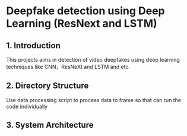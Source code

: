 # Deepfake detection using Deep Learning (ResNext and LSTM)



## 1. Introduction
This projects aims in detection of video deepfakes using deep learning techniques like CNN，ResNeXt and LSTM and etc.

## 2. Directory Structure
Use data processing script to process data to frame so that can run the code individually

## 3. System Architecture
<p align="center">
  <img src="" />
</p>


